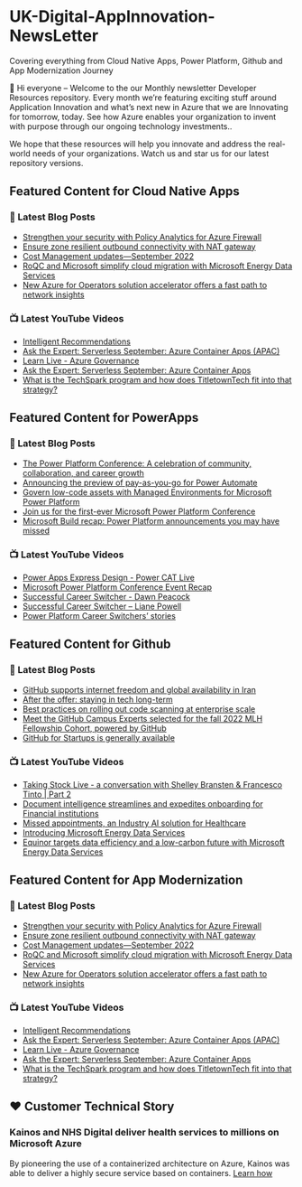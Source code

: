 # UK-Digital-AppInnovation-NewsLetter

Covering everything from Cloud Native Apps, Power Platform, Github and App Modernization Journey

👋 Hi everyone – Welcome to the our Monthly newsletter Developer Resources repository. Every month we’re featuring exciting stuff around Application Innovation and what’s next new in Azure that we are Innovating for tomorrow, today. See how Azure enables your organization to invent with purpose through our ongoing technology investments..


We hope that these resources will help you innovate and address the real-world needs of your organizations. Watch us and star us for our latest repository versions.

## Featured Content for Cloud Native Apps


### 📝 Latest Blog Posts

    
<!-- BLOGCNA:START -->
- [Strengthen your security with Policy Analytics for Azure Firewall](https://azure.microsoft.com/blog/strengthen-your-security-with-policy-analytics-for-azure-firewall/)
- [Ensure zone resilient outbound connectivity with NAT gateway](https://azure.microsoft.com/blog/ensure-zone-resilient-outbound-connectivity-with-nat-gateway/)
- [Cost Management updates—September 2022](https://azure.microsoft.com/blog/cost-management-updates-september-2022/)
- [RoQC and Microsoft simplify cloud migration with Microsoft Energy Data Services](https://azure.microsoft.com/blog/roqc-and-microsoft-simplify-cloud-migration-with-microsoft-energy-data-services/)
- [New Azure for Operators solution accelerator offers a fast path to network insights](https://azure.microsoft.com/blog/new-azure-for-operators-solution-accelerator-offers-a-fast-path-to-network-insights/)
<!-- BLOGCNA:END -->

### 📺 Latest YouTube Videos

 
<!-- YOUTUBECNA:START -->
- [Intelligent Recommendations](https://www.youtube.com/watch?v=iCFrgoEObBU)
- [Ask the Expert: Serverless September: Azure Container Apps &lpar;APAC&rpar;](https://www.youtube.com/watch?v=LLMVKzL7xmU)
- [Learn Live - Azure Governance](https://www.youtube.com/watch?v=sCvGsURsoKY)
- [Ask the Expert: Serverless September: Azure Container Apps](https://www.youtube.com/watch?v=KiArpit1-s8)
- [What is the TechSpark program and how does TitletownTech fit into that strategy?](https://www.youtube.com/watch?v=qLrXo5sKx_4)
<!-- YOUTUBECNA:END -->

##  Featured Content for PowerApps
### 📝 Latest Blog Posts
<!-- BLOGPOWER:START -->
- [The Power Platform Conference: A celebration of community, collaboration, and career growth](https://cloudblogs.microsoft.com/powerplatform/2022/09/20/the-power-platform-conference-a-celebration-of-community-collaboration-and-career-growth/)
- [Announcing the preview of pay-as-you-go for Power Automate](https://cloudblogs.microsoft.com/powerplatform/2022/07/21/announcing-the-preview-of-pay-as-you-go-for-power-automate/)
- [Govern low-code assets with Managed Environments for Microsoft Power Platform](https://cloudblogs.microsoft.com/powerplatform/2022/07/12/govern-low-code-assets-with-managed-environments-for-microsoft-power-platform/)
- [Join us for the first-ever Microsoft Power Platform Conference](https://cloudblogs.microsoft.com/powerplatform/2022/07/12/join-us-for-the-first-ever-microsoft-power-platform-conference/)
- [Microsoft Build recap: Power Platform announcements you may have missed](https://cloudblogs.microsoft.com/powerplatform/2022/05/31/microsoft-build-recap-power-platform-announcements-you-may-have-missed/)
<!-- BLOGPOWER:END -->
 ### 📺 Latest YouTube Videos
    
<!-- YOUTUBEPOWER:START -->
- [Power Apps Express Design - Power CAT Live](https://www.youtube.com/watch?v=D83laFZKgZ4)
- [Microsoft Power Platform Conference Event Recap](https://www.youtube.com/watch?v=IImjmEd9Yjc)
- [Successful Career Switcher - Dawn Peacock](https://www.youtube.com/watch?v=wK1dOZh8iNU)
- [Successful Career Switcher – Liane Powell](https://www.youtube.com/watch?v=rAD1Z9TCrFE)
- [Power Platform Career Switchers’ stories](https://www.youtube.com/watch?v=0t60-MRQzRw)
<!-- YOUTUBEPOWER:END -->

##  Featured Content for Github
### 📝 Latest Blog Posts
<!-- BLOGGITHUB:START -->
- [GitHub supports internet freedom and global availability in Iran](https://github.blog/2022-09-29-github-supports-internet-freedom-and-global-availability-in-iran/)
- [After the offer: staying in tech long-term](https://github.blog/2022-09-29-after-the-offer-staying-in-tech-long-term/)
- [Best practices on rolling out code scanning at enterprise scale](https://github.blog/2022-09-28-best-practices-on-rolling-out-code-scanning-at-enterprise-scale/)
- [Meet the GitHub Campus Experts selected for the fall 2022 MLH Fellowship Cohort, powered by GitHub](https://github.blog/2022-09-23-meet-the-github-campus-experts-selected-for-the-fall-2022-mlh-fellowship-cohort-powered-by-github/)
- [GitHub for Startups is generally available](https://github.blog/2022-09-22-github-for-startups-is-generally-available/)
<!-- BLOGGITHUB:END -->
### 📺 Latest YouTube Videos
<!-- YOUTUBEGITHUB:START -->
- [Taking Stock Live - a conversation with Shelley Bransten &amp; Francesco Tinto | Part 2](https://www.youtube.com/watch?v=XudJjR5pWFc)
- [Document intelligence streamlines and expedites onboarding for Financial institutions](https://www.youtube.com/watch?v=KeNmo7qdnms)
- [Missed appointments, an Industry AI solution for Healthcare](https://www.youtube.com/watch?v=WBXzK4YlqtU)
- [Introducing Microsoft Energy Data Services](https://www.youtube.com/watch?v=2dv-iXQgaq4)
- [Equinor targets data efficiency and a low-carbon future with Microsoft Energy Data Services](https://www.youtube.com/watch?v=cs-qek0Aqmc)
<!-- YOUTUBEGITHUB:END -->
##  Featured Content for App Modernization
### 📝 Latest Blog Posts
<!-- BLOGAPPMOD:START -->
- [Strengthen your security with Policy Analytics for Azure Firewall](https://azure.microsoft.com/blog/strengthen-your-security-with-policy-analytics-for-azure-firewall/)
- [Ensure zone resilient outbound connectivity with NAT gateway](https://azure.microsoft.com/blog/ensure-zone-resilient-outbound-connectivity-with-nat-gateway/)
- [Cost Management updates—September 2022](https://azure.microsoft.com/blog/cost-management-updates-september-2022/)
- [RoQC and Microsoft simplify cloud migration with Microsoft Energy Data Services](https://azure.microsoft.com/blog/roqc-and-microsoft-simplify-cloud-migration-with-microsoft-energy-data-services/)
- [New Azure for Operators solution accelerator offers a fast path to network insights](https://azure.microsoft.com/blog/new-azure-for-operators-solution-accelerator-offers-a-fast-path-to-network-insights/)
<!-- BLOGAPPMOD:END -->
### 📺 Latest YouTube Videos
<!-- YOUTUBEAPPMOD:START -->
- [Intelligent Recommendations](https://www.youtube.com/watch?v=iCFrgoEObBU)
- [Ask the Expert: Serverless September: Azure Container Apps &lpar;APAC&rpar;](https://www.youtube.com/watch?v=LLMVKzL7xmU)
- [Learn Live - Azure Governance](https://www.youtube.com/watch?v=sCvGsURsoKY)
- [Ask the Expert: Serverless September: Azure Container Apps](https://www.youtube.com/watch?v=KiArpit1-s8)
- [What is the TechSpark program and how does TitletownTech fit into that strategy?](https://www.youtube.com/watch?v=qLrXo5sKx_4)
<!-- YOUTUBEAPPMOD:END -->


## ♥️ Customer Technical Story 

### Kainos and NHS Digital deliver health services to millions on Microsoft Azure

By pioneering the use of a containerized architecture on Azure, Kainos was able to deliver a highly secure service based on containers. [Learn how](https://customers.microsoft.com/en-us/story/1368348549535774520-kainos-and-nhs-digital-deliver-health-services-to-millions-on-microsoft-azure)

